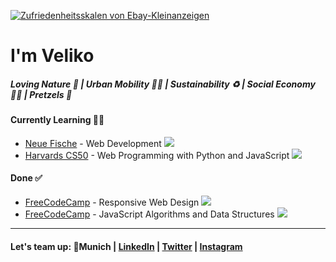 [![Zufriedenheitsskalen von Ebay-Kleinanzeigen](https://user-images.githubusercontent.com/119793693/236852963-8280a650-30ff-4561-a20f-1514de2bfb1c.png)](#)

# I'm Veliko
##### Loving Nature 🌳 | Urban Mobility 🚴‍♂️ | Sustainability ♻️ | Social Economy ✌🏼 | Pretzels 🥨

#### Currently Learning 🧑‍🎓
- [Neue Fische](https://www.neuefische.de/) - Web Development [![](https://geps.dev/progress/16)](#)
- [Harvards CS50](https://pll.harvard.edu/course/cs50-introduction-computer-science?delta=0) - Web Programming with Python and JavaScript [![](https://geps.dev/progress/40)](#)


#### Done ✅
- [FreeCodeCamp](https://www.freecodecamp.org/) - Responsive Web Design [![](https://geps.dev/progress/100)](#)
- [FreeCodeCamp](https://www.freecodecamp.org/) - JavaScript Algorithms and Data Structures [![](https://geps.dev/progress/100)](#)
---
#### Let's team up: 📍Munich | [LinkedIn](https://www.linkedin.com/in/velikokardziev) | [Twitter](https://twitter.com/vaupunkt) | [Instagram](https://www.instagram.com/vaupunkt)
